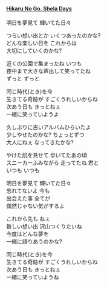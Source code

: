#### [Hikaru No Go. Shela Days](https://www.youtube.com/watch?v=n5eoJyrPjWQ)  
明日を夢見て 輝いてた日々  

つらい想い出とか いくつあったのかな?  
どんな楽しい日を これからは  
大切にしていくのかな?  

近くの公園で集まったね いつも  
夜中まで大きな声出して笑ってたね  
ずっと ずっと  

同じ時代(とき)を今  
生きてる奇跡が すごくうれしいからね  
次あう日も きっとねぇ  
一緒に笑っていようよ  

久しぶりに古いアルバムひらいたよ  
少しやせたのかな? ちょっとずつ  
大人にねぇ なってきたかな?  

やけた肌を見せて 歩いてたあの頃  
スニーカーふみながら 走ってたね 君と  
いつも いつも  

明日を夢見て 輝いてた日々  
忘れてないよ 今も  
出会えた事 全てが  
偶然じゃない気がするよ  

これから先も ねぇ  
新しい想い出 沢山つくりたいね  
今度はどんな夢を  
一緒に語りあうのかな?  

同じ時代(とき)を今  
生きてる奇跡が すごくうれしいからね  
次あう日も きっとねぇ  
一緒に笑っていようね